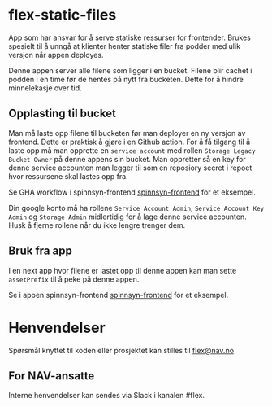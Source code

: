 # flex-static-files

App som har ansvar for å serve statiske ressurser for frontender. 
Brukes spesielt til å unngå at klienter henter statiske filer fra podder med ulik versjon når appen deployes.

Denne appen server alle filene som ligger i en bucket. 
Filene blir cachet i podden i en time før de hentes på nytt fra bucketen. Dette for å hindre minnelekasje over tid.

## Opplasting til bucket
Man må laste opp filene til bucketen før man deployer en ny versjon av frontend. Dette er praktisk å gjøre i en Github action.
For å få tilgang til å laste opp må man opprette en `service account` med rollen `Storage Legacy Bucket Owner` på denne appens sin bucket.
Man oppretter så en key for denne service accounten man legger til som en reposiory secret i repoet hvor ressursene skal lastes opp fra.

Se GHA workflow i spinnsyn-frontend [spinnsyn-frontend](https://github.com/navikt/spinnsyn-frontend) for et eksempel.

Din google konto må ha rollene `Service Account Admin`, `Service Account Key Admin` og `Storage Admin` midlertidig for å lage denne service accounten.
Husk å fjerne rollene når du ikke lengre trenger dem.


## Bruk fra app
I en next app hvor filene er lastet opp til denne appen kan man sette `assetPrefix` til å peke på denne appen. 

Se i appen spinnsyn-frontend [spinnsyn-frontend](https://github.com/navikt/spinnsyn-frontend) for et eksempel.

# Henvendelser


Spørsmål knyttet til koden eller prosjektet kan stilles til flex@nav.no

## For NAV-ansatte

Interne henvendelser kan sendes via Slack i kanalen #flex.
